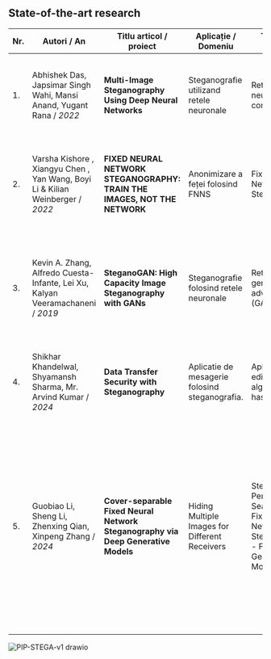 
## State-of-the-art research


|Nr. |Autori / An | Titlu articol / proiect | Aplicație / Domeniu | Tehnologii utilizate | Metodologie / Abordare| Rezultate | Limitări | Comentarii suplimentare |
|--------------|------------|-------------------|---|---|---|---|---|---|
1.|	Abhishek Das, Japsimar Singh Wahi, Mansi Anand, Yugant Rana / *2022*	|	**Multi-Image Steganography Using Deep Neural Networks**	|	Steganografie utilizand retele neuronale 	| Retele neuronale convolutionale  | Exista 2 retele neuronale, una pentru codificare si alta pentru decodificare  | Ascunderea si recuperarea mai multor imagini secrete, dintr-o singura imagine de acoperire | Maxim 3 imagini, pierderea de date creste odata cu numarul de imagini |
2.|Varsha Kishore , Xiangyu Chen , Yan Wang, Boyi Li & Kilian Weinberger / *2022*		|**FIXED NEURAL NETWORK STEGANOGRAPHY: TRAIN THE IMAGES, NOT THE NETWORK**|	Anonimizare a feței folosind FNNS|Fixed Neural Network Steganography|Autorii propun o metoda de steganografie prin care nu se pierd date|Generarea de imegini folosind gradientul din pierderea între ieșirea decoder-ului și mesajul secret|Este dependent de domeniul din care fac parte datele.|
3.|Kevin A. Zhang, Alfredo Cuesta-Infante, Lei Xu, Kalyan Veeramachaneni / *2019*|**SteganoGAN: High Capacity Image Steganography with GANs**|Steganografie folosind retele neuronale| Retele generative adversiale (GANs)|Autorii propun o noua utilizare a GAN-urilor in domeniul steganografiei.|Devine posibila codificarea si decodificarea imaginilor folosind GANs, evitand tool-urile de detectie traditionale.|Consum ridicat de resurse, distorsiunile cresc odata ce se depasesc 4.4 biti per pixel.|Aceasta este una dintre primele lucrari ce propune o tehnica de ML pentru steganografie. Urmatoarele studii cauta sa imbunatateasca aceasta|
4.|Shikhar Khandelwal, Shyamansh Sharma, Mr. Arvind Kumar / *2024*|**Data Transfer Security with Steganography**|Aplicatie de mesagerie folosind steganografia.|Aplicatii de editare foto, algoritmi pentru hashing.|Mesajele sunt incorporate in imagini prin steganografie traditionala.|Folosirea imaginilor steganografice ca metoda de encriptie a mesajelor uzuale.|Capacitatea limitata datorita metodei de steganografie folosite
5.|Guobiao Li, Sheng Li, Zhenxing Qian, Xinpeng Zhang / *2024*|**Cover-separable Fixed Neural Network Steganography via Deep Generative Models**|Hiding Multiple Images for Different Receivers|Steganographic Perturbation Search (SPS) Fixed Neural Netowrk Steganography - FNNS, Deep Generative Models|Se foloseste Stable Diffusion pentru a crea o imagine de acoperire, dupa care SPS optimizeaza o perturbare minima care este adaugata imaginii de acoperire. Astfel, in aceeasi imagine pot exista informatii pentru persoane diferite.|Rezultatele experimentale demonstrează superioritatea metodei propuse față de schemele FNNS existente. De asemenea, metoda este adaptata pentru a fi rezistenta la compresie JPEG si poate ascunde multiple imagini pentru receptori diferiti.|Din cauza resurselor de calcul limitate, mtoda este antrenata să ascundă până la patru imagini secrete. De asemenea, este vulnerabila la compresii JPEG mai agresive.|

![PIP-STEGA-v1 drawio](https://github.com/user-attachments/assets/005c1c2c-2594-4fbe-9a49-a32bc51c7f7c)
